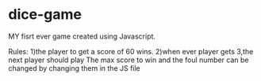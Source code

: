 # dice-game

MY fisrt ever game created using Javascript.

Rules:
   1)the player to get a score of 60 wins.
   2)when ever player gets 3,the next player should play
The max score to win and the foul number can be changed by changing them in the JS file
